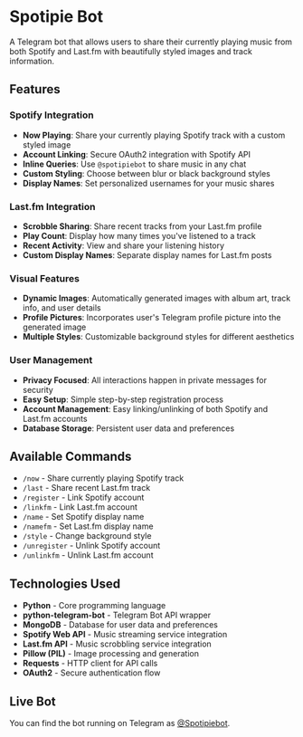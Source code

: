 # Spotipie Bot

A Telegram bot that allows users to share their currently playing music from both Spotify and Last.fm with beautifully styled images and track information.

## Features

### Spotify Integration

- **Now Playing**: Share your currently playing Spotify track with a custom styled image
- **Account Linking**: Secure OAuth2 integration with Spotify API
- **Inline Queries**: Use `@spotipiebot` to share music in any chat
- **Custom Styling**: Choose between blur or black background styles
- **Display Names**: Set personalized usernames for your music shares

### Last.fm Integration

- **Scrobble Sharing**: Share recent tracks from your Last.fm profile
- **Play Count**: Display how many times you've listened to a track
- **Recent Activity**: View and share your listening history
- **Custom Display Names**: Separate display names for Last.fm posts

### Visual Features

- **Dynamic Images**: Automatically generated images with album art, track info, and user details
- **Profile Pictures**: Incorporates user's Telegram profile picture into the generated image
- **Multiple Styles**: Customizable background styles for different aesthetics

### User Management

- **Privacy Focused**: All interactions happen in private messages for security
- **Easy Setup**: Simple step-by-step registration process
- **Account Management**: Easy linking/unlinking of both Spotify and Last.fm accounts
- **Database Storage**: Persistent user data and preferences

## Available Commands

- `/now` - Share currently playing Spotify track
- `/last` - Share recent Last.fm track
- `/register` - Link Spotify account
- `/linkfm` - Link Last.fm account
- `/name` - Set Spotify display name
- `/namefm` - Set Last.fm display name
- `/style` - Change background style
- `/unregister` - Unlink Spotify account
- `/unlinkfm` - Unlink Last.fm account

## Technologies Used

- **Python** - Core programming language
- **python-telegram-bot** - Telegram Bot API wrapper
- **MongoDB** - Database for user data and preferences
- **Spotify Web API** - Music streaming service integration
- **Last.fm API** - Music scrobbling service integration
- **Pillow (PIL)** - Image processing and generation
- **Requests** - HTTP client for API calls
- **OAuth2** - Secure authentication flow

## Live Bot

You can find the bot running on Telegram as [@Spotipiebot](https://t.me/Spotipiebot).
